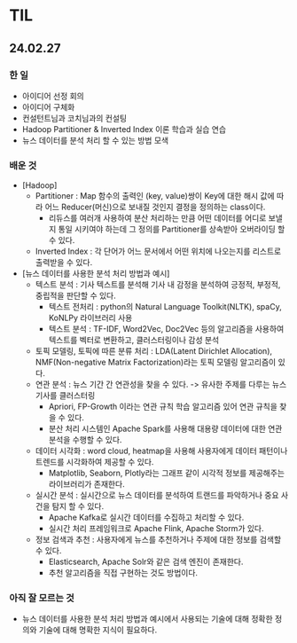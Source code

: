 # TIL
## 24.02.27
### 한 일
- 아이디어 선정 회의
- 아이디어 구체화
- 컨설턴트님과 코치님과의 컨설팅
- Hadoop Partitioner & Inverted Index 이론 학습과 실습 연습
- 뉴스 데이터를 분석 처리 할 수 있는 방법 모색
     

### 배운 것 
- [Hadoop]
  - Partitioner : Map 함수의 출력인 (key, value)쌍이 Key에 대한 해시 값에 따라 어느 Reducer(머신)으로 보내질 것인지 결정을 정의하는 class이다.
    - 리듀스를 여러개 사용하여 분산 처리하는 만큼 어떤 데이터를 어디로 보낼지 통일 시키여야 하는데 그 정의를 Partitioner를 상속받아 오버라이딩 할 수 있다.
  - Inverted Index : 각 단어가 어느 문서에서 어떤 위치에 나오는지를 리스트로 출력받을 수 있다. 
- [뉴스 데이터를 사용한 분석 처리 방법과 예시]
    - 텍스트 분석 : 기사 텍스트를 분석해 기사 내 감정을 분석하여 긍정적, 부정적, 중립적을 판단할 수 있다. 
        - 텍스트 전처리 : python의 Natural Language Toolkit(NLTK), spaCy, KoNLPy 라이브러리 사용
        - 텍스트 분석 : TF-IDF, Word2Vec, Doc2Vec 등의 알고리즘을 사용하여 텍스트를 벡터로 변환하고, 클러스터링이나 감성 분석
    - 토픽 모델링, 토픽에 따른 분류 처리 : LDA(Latent Dirichlet Allocation), NMF(Non-negative Matrix Factorization)라는 토픽 모델링 알고리즘이 있다.
    - 연관 분석 : 뉴스 기간 간 연관성을 찾을 수 있다. -> 유사한 주제를 다루는 뉴스 기사를 클러스터링 
        - Apriori, FP-Growth 이라는 연관 규칙 학습 알고리즘 있어 연관 규칙을 찾을 수 있다.
        - 분산 처리 시스템인 Apache Spark를 사용해 대용량 데이터에 대한 연관 분석을 수행할 수 있다.
    - 데이터 시각화 : word cloud, heatmap을 사용해 사용자에게 데이터 패턴이나 트렌드를 시각화하여 제공할 수 있다.
        - Matplotlib, Seaborn, Plotly라는 그래프 같이 시각적 정보를 제공해주는 라이브러리가 존재한다.
    - 실시간 분석 : 실시간으로 뉴스 데이터를 분석하여 트랜드를 파악하거나 중요 사건을 탐지 할 수 있다.
        - Apache Kafka로 실시간 데이터를 수집하고 처리할 수 있다.
        - 실시간 처리 프레임워크로 Apache Flink, Apache Storm가 있다.
    - 정보 검색과 추천 : 사용자에게 뉴스를 추천하거나 주제에 대한 정보를 검색할 수 있다.
        - Elasticsearch, Apache Solr와 같은 검색 엔진이 존재한다.
        - 추천 알고리즘을 직접 구현하는 것도 방법이다.

### 아직 잘 모르는 것
- 뉴스 데이터를 사용한 분석 처리 방법과 예시에서 사용되는 기술에 대해 정확한 정의와 기술에 대해 명확한 지식이 필요하다.